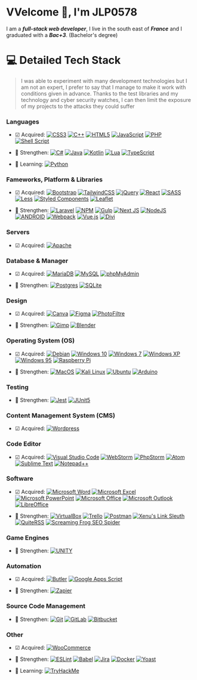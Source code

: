 # VVelcome 👋, I'm JLP0578

<!-- ## 💫 About Me -->

I am a ***full-stack web developer***, I live in the south east of ***France*** and I graduated with a ***Bac+3***. (Bachelor's degree)

# 💻 Detailed Tech Stack

> I was able to experiment with many development technologies but I am not an expert, I prefer to say that I manage to make it work with conditions given in advance.
Thanks to the test libraries and my technology and cyber security watches, I can then limit the exposure of my projects to the attacks they could suffer

### **Languages**

 - ☑ Acquired: 
[![CSS3](https://img.shields.io/badge/-CSS3-1572B6?style=flat-square&logo=css3&logoColor=white)](https://developer.mozilla.org/fr/docs/Web/CSS)
[![C++](https://img.shields.io/badge/-C++-00599C?style=flat-square&logo=C%2B%2B&logoColor=white)](https://fr.wikipedia.org/wiki/C%2B%2B)
[![HTML5](https://img.shields.io/badge/-HTML5-E34F26?style=flat-square&logo=html5&logoColor=white)](https://developer.mozilla.org/fr/docs/Web/HTML)
[![JavaScript](https://img.shields.io/badge/-JavaScript-323330?style=flat-square&logo=javascript&logoColor=F7DF1E)](https://developer.mozilla.org/fr/docs/Learn/JavaScript)
[![PHP](https://img.shields.io/badge/-PHP-777BB4?style=flat-square&logo=php&logoColor=white)](https://www.php.net/)
[![Shell Script](https://img.shields.io/badge/-Shell_Script-212c42?style=flat-square&logo=gnu-bash&logoColor=white)](https://en.wikipedia.org/wiki/Shell_script)

 - 📖 Strengthen: 
[![C#](https://img.shields.io/badge/-C%23-239120?style=flat-square&logo=C-sharp&logoColor=white)](https://learn.microsoft.com/fr-fr/dotnet/csharp/)
[![Java](https://img.shields.io/badge/-Java-ED8B00?style=flat-square&logo=java&logoColor=white)](https://dev.java/)
[![Kotlin](https://img.shields.io/badge/-Kotlin-0095D5?style=flat-square&logo=kotlin&logoColor=white)](https://kotlinlang.org/)
[![Lua](https://img.shields.io/badge/-Lua-2C2D72?style=flat-square&logo=Lua&logoColor=white)](https://www.lua.org/)
[![TypeScript](https://img.shields.io/badge/-TypeScript-007ACC?style=flat-square&logo=typescript&logoColor=white)](https://www.typescriptlang.org/)

 - 🔎 Learning:
[![Python](https://img.shields.io/badge/-Python-3670A0?style=flat-square&logo=python&logoColor=ffdd54)](https://www.python.org/)

### **Fameworks, Platform & Libraries**

 - ☑ Acquired: 
[![Bootstrap](https://img.shields.io/badge/-Bootstrap-563D7C?style=flat-square&logo=bootstrap&logoColor=white)](https://getbootstrap.com/)
[![TailwindCSS](https://img.shields.io/badge/-Tailwindcss-38B2AC?style=flat-square&logo=tailwind-css&logoColor=white)](https://tailwindcss.com/)
[![jQuery](https://img.shields.io/badge/-Jquery-0769AD?style=flat-square&logo=jquery&logoColor=white)](https://jquery.com/)
[![React](https://img.shields.io/badge/-React-20232a?style=flat-square&logo=react&logoColor=61DAFB)](https://fr.reactjs.org/)
[![SASS](https://img.shields.io/badge/-SASS-hotpink?style=flat-square&logo=SASS&logoColor=white)](https://sass-lang.com/)
[![Less](https://img.shields.io/badge/-Less-2B4C80?style=flat-square&logo=less&logoColor=white)](https://lesscss.org/)
[![Styled Components](https://img.shields.io/badge/-Styled%20Components-DB7093?style=flat-square&logo=styled-components&logoColor=white)](https://styled-components.com/)
[![Leaflet](https://img.shields.io/badge/-Leaflet-%199900?style=flat-square&logo=leaflet&logoColor=white)](https://leafletjs.com/)

 - 📖 Strengthen: 
[![Laravel](https://img.shields.io/badge/-Laravel-FF2D20?style=flat-square&logo=laravel&logoColor=white)](https://laravel.com/)
[![NPM](https://img.shields.io/badge/-NPM-000000?style=flat-square&logo=npm&logoColor=white)](https://www.npmjs.com/)
[![Gulp](https://img.shields.io/badge/-GULP-CF4647?style=flat-square&logo=gulp&logoColor=white)](https://gulpjs.com/)
[![Next JS](https://img.shields.io/badge/-Next-black?style=flat-square&logo=next.js&logoColor=white)](https://nextjs.org/)
[![NodeJS](https://img.shields.io/badge/-Node.js-6DA55F?style=flat-square&logo=node.js&logoColor=white)](https://nodejs.org/)
[![ANDROID](https://img.shields.io/badge/-Android-20232a?style=flat-square&logo=android&logoColor=a4c639)](https://www.android.com/)
[![Webpack](https://img.shields.io/badge/-Webpack-8DD6F9?style=flat-square&logo=webpack&logoColor=black)](https://webpack.js.org/)
[![Vue.js](https://img.shields.io/badge/-Vuejs-35495e?style=flat-square&logo=vuedotjs&logoColor=4FC08D)](https://vuejs.org/)
[![Divi](https://img.shields.io/badge/-Divi-ff4a9e?style=flat-square&logo=Divi&logoColor=4FC08D)](https://www.elegantthemes.com/)

### **Servers**

 - ☑ Acquired: 
[![Apache](https://img.shields.io/badge/-Apache-D42029?style=flat-square&logo=apache&logoColor=white)](https://httpd.apache.org/)

### **Database & Manager**

 - ☑ Acquired: 
[![MariaDB](https://img.shields.io/badge/-MariaDB-003545?style=flat-square&logo=mariadb&logoColor=white)](https://mariadb.org/)
[![MySQL](https://img.shields.io/badge/-Mysql-00f?style=flat-square&logo=mysql&logoColor=white)](https://www.mysql.com/)
[![phpMyAdmin](https://img.shields.io/badge/-PhpMyAdmin-6c78af?style=flat-square&logo=phpMyAdmin&logoColor=white)](https://www.phpmyadmin.net/)

 - 📖 Strengthen: 
[![Postgres](https://img.shields.io/badge/-Postgres-316192?style=flat-square&logo=postgresql&logoColor=white)](https://www.postgresql.org/)
[![SQLite](https://img.shields.io/badge/-Sqlite-07405e?style=flat-square&logo=sqlite&logoColor=white)](https://www.sqlite.org/index.html)

### **Design**

 - ☑ Acquired: 
[![Canva](https://img.shields.io/badge/-Canva-00C4CC?style=flat-square&logo=Canva&logoColor=white)](https://www.canva.com/)
[![Figma](https://img.shields.io/badge/-Figma-F24E1E?style=flat-square&logo=figma&logoColor=white)](https://www.figma.com/)
[![PhotoFiltre](https://img.shields.io/badge/-PhotoFiltre-000000?style=flat-square&logo=PhotoFiltre&logoColor=white)](https://www.photofiltre-studio.com/) 

 - 📖 Strengthen: 
[![Gimp](https://img.shields.io/badge/-Gimp-5c5543?style=flat-square&logo=Gimp&logoColor=white)](https://www.gimp.org/) 
[![Blender](https://img.shields.io/badge/-Blender-F5792A?style=flat-square&logo=blender&logoColor=white)](https://www.blender.org/)

<!-- 
[![Aseprite](https://img.shields.io/badge/-Aseprite-FFFFFF?style=flat-square&logo=Aseprite&logoColor=#7D929E)](https://www.aseprite.org/) 
[![Adobe Photoshop](https://img.shields.io/badge/-Adobe%20PhotoShop-31a8ff?style=flat-square&logo=Adobe-PhotoShop&logoColor=001e36)](https://www.adobe.com/products/photoshop.html)
[![Adobe Illustrator](https://img.shields.io/badge/-Adobe%20Illustrator-ff9a00?style=flat-square&logo=Adobe-Illustrator&logoColor=330000)](https://www.adobe.com/products/illustrator.html) 
[![Adobe XD](https://img.shields.io/badge/-Adobe%20XD-470137?style=flat-square&logo=Adobe%20XD&logoColor=#FF61F6)](https://helpx.adobe.com/fr/xd/get-started.html)
-->

### **Operating System (OS)**

 - ☑ Acquired: 
[![Debian](https://img.shields.io/badge/-Debian-A81d33?style=flat-square&logo=Debian&logoColor=black)](https://www.debian.org/)
[![Windows 10](https://img.shields.io/badge/-Windows%2010-0078d6?style=flat-square&logo=Windows&logoColor=white)](https://www.microsoft.com/)
[![Windows 7](https://img.shields.io/badge/-Windows%207-0078d6?style=flat-square&logo=Windows&logoColor=white)](https://www.microsoft.com/)
[![Windows XP](https://img.shields.io/badge/-Windows%20XP-003399?style=flat-square&logo=Windows%20XP&logoColor=white)](https://www.microsoft.com/)
[![Windows 95](https://img.shields.io/badge/-Windows%2095-008080?style=flat-square&logo=Windows%2095&logoColor=white)](https://www.microsoft.com/)
[![Raspberry Pi](https://img.shields.io/badge/-RaspberryPi-C51A4A?style=flat-square&logo=Raspberry-Pi)](https://www.raspberrypi.com/software/)

 - 📖 Strengthen: 
[![MacOS](https://img.shields.io/badge/-MacOS-000000?style=flat-square&logo=macOS&logoColor=white)](https://www.apple.com/)
[![Kali Linux](https://img.shields.io/badge/-Kali%20Linux-557c94?style=flat-square&logo=Kali%20Linux&logoColor=white)](https://www.kali.org/)
[![Ubuntu](https://img.shields.io/badge/-Ubuntu-E95420?style=flat-square&logo=Ubuntu&logoColor=black)](https://www.ubuntu.com/)
[![Arduino](https://img.shields.io/badge/--Arduino-00979D?style=flat-square&logo=Arduino&logoColor=white)](https://www.arduino.cc/)

### **Testing**

 - 📖 Strengthen: 
[![Jest](https://img.shields.io/badge/-Jest-C21325?style=flat-square&logo=Jest&logoColor=white)](https://jestjs.io/)
[![JUnit5](https://img.shields.io/badge/-JUnit5-25a162?style=flat-square&logo=JUnit5&logoColor=white)](https://junit.org/junit5/)

### **Content Management System (CMS)**

 - ☑ Acquired: 
[![Wordpress](https://img.shields.io/badge/-WordPress-21759b?style=flat-square&logo=WordPress&logoColor=white)](https://wordpress.com/)

### **Code Editor**

 - ☑ Acquired: 
[![Visual Studio Code](https://img.shields.io/badge/-Visual%20Studio%20Code-007acc?style=flat-square&logo=Visual%20Studio%20Code&logoColor=white)](https://code.visualstudio.com/)
[![WebStorm](https://img.shields.io/badge/-WebStorm-000000?style=flat-square&logo=WebStorm&logoColor=white)](https://www.jetbrains.com/fr-fr/webstorm/)
[![PhpStorm](https://img.shields.io/badge/-PhpStorm-000000?style=flat-square&logo=PhpStorm&logoColor=white)](https://www.jetbrains.com/fr-fr/phpstorm/)
[![Atom](https://img.shields.io/badge/-Atom-66595c?style=flat-square&logo=Atom&logoColor=white)](https://github.com/atom)
[![Sublime Text](https://img.shields.io/badge/-Sublime%20Text-ff9800?style=flat-square&logo=Sublime%20Text&logoColor=white)](https://www.sublimetext.com/)
[![Notepad++](https://img.shields.io/badge/-Notepad++-90e59a?style=flat-square&logo=Notepadplusplus&logoColor=black)](https://notepad-plus-plus.org/)


### **Software**

 - ☑ Acquired: 
[![Microsoft Word](https://img.shields.io/badge/-Microsoft%20Word-2b579a?style=flat-square&logo=Microsoft%20Word&logoColor=white)](https://www.microsoft.com/)
[![Microsoft Excel](https://img.shields.io/badge/-Microsoft%20Excel-217346?style=flat-square&logo=Microsoft%20Excel&logoColor=white)](https://www.microsoft.com/)
[![Microsoft PowerPoint](https://img.shields.io/badge/-Microsoft%20PowerPoint-b7472a?style=flat-square&logo=Microsoft%20PowerPoint&logoColor=white)](https://www.microsoft.com/)
[![Microsoft Office](https://img.shields.io/badge/-Microsoft%20Office-d83b01?style=flat-square&logo=Microsoft%20Office&logoColor=white)](https://www.microsoft.com/)
[![Microsoft Outlook](https://img.shields.io/badge/-Microsoft%20Outlook-0078d4?style=flat-square&logo=Microsoft%20Outlook&logoColor=white)](https://www.microsoft.com/)
[![LibreOffice](https://img.shields.io/badge/-LibreOffice-18a303?style=flat-square&logo=LibreOffice&logoColor=white)](https://www.libreoffice.org/)

 - 📖 Strengthen: 
[![VirtualBox](https://img.shields.io/badge/-VirtualBox-183a61?style=flat-square&logo=VirtualBox&logoColor=white)](https://www.virtualbox.org/)
[![Trello](https://img.shields.io/badge/-Trello-026AA7?style=flat-square&logo=Trello&logoColor=white)](https://trello.com/)
[![Postman](https://img.shields.io/badge/-Postman-FF6C37?style=flat-square&logo=postman&logoColor=white)](https://www.postman.com/)
[![Xenu's Link Sleuth](https://img.shields.io/badge/-Xenu's%20Link%20Sleuth-000000?style=flat-square&logo=Xenu's%20Link%20Sleuth&logoColor=white)](http://home.snafu.de/tilman/xenulink.html)
[![QuiteRSS](https://img.shields.io/badge/-QuiteRSS-000000?style=flat-square&logo=QuiteRSS&logoColor=white)](https://quiterss.org/)
[![Screaming Frog SEO Spider](https://img.shields.io/badge/-Screaming%20Frog%20SEO%20Spider-000000?style=flat-square&logo=Screaming%20Frog%20SEO%20Spider&logoColor=white)](https://www.screamingfrog.co.uk/seo-spider/)

### **Game Engines**

 - 📖 Strengthen: 
[![UNITY](https://img.shields.io/badge/-Unity-20232a?style=flat-square&logo=unity&logoColor=white)](https://unity.com/)

### **Automation**

 - ☑ Acquired: 
[![Butler](https://img.shields.io/badge/-Butler-026AA7?style=flat-square&logo=Trello&logoColor=white)](https://trello.com/butler-automation) 
[![Google Apps Script](https://img.shields.io/badge/-Google%20Apps%20Script-4285F4?style=flat-square&logo=google&logoColor=white)](https://www.google.com/script/start/)

 - 📖 Strengthen: 
[![Zapier](https://img.shields.io/badge/-Zapier-ff4a00?style=flat-square&logo=Zapier&logoColor=white)](https://zapier.com/)

### **Source Code Management**

 - 📖 Strengthen: 
[![Git](https://img.shields.io/badge/-Git-F05032?style=flat-square&logo=Git&logoColor=white)](https://git-scm.com/)
[![GitLab](https://img.shields.io/badge/-GitLab-FC6D26?style=flat-square&logo=GitLab&logoColor=white)](https://about.gitlab.com/)
[![Bitbucket](https://img.shields.io/badge/-Bitbucket-0052CC?style=flat-square&logo=Bitbucket&logoColor=white)](https://bitbucket.org/)

### **Other**

 - ☑ Acquired: 
[![WooCommerce](https://img.shields.io/badge/-WooCommerce-96588a?style=flat-square&logo=WooCommerce&logoColor=white)](https://woocommerce.com/)

 - 📖 Strengthen: 
[![ESLint](https://img.shields.io/badge/-ESLint-4B3263?style=flat-square&logo=eslint&logoColor=white)](https://eslint.org/)
[![Babel](https://img.shields.io/badge/-Babel-F9DC3e?style=flat-square&logo=babel&logoColor=black)](https://babeljs.io/)
[![Jira](https://img.shields.io/badge/-Jira-0A0FFF?style=flat-square&logo=jira&logoColor=white)](https://www.atlassian.com/fr/software/jira)
[![Docker](https://img.shields.io/badge/-Docker-0db7ed?style=flat-square&logo=docker&logoColor=white)](https://www.docker.com/)
[![Yoast](https://img.shields.io/badge/-Yoast-a4286a?style=flat-square&logo=Yoast&logoColor=white)](https://yoast.com/)

 - 🔎 Learning:
[![TryHackMe](https://img.shields.io/badge/-TryHackMe-212c42?style=flat-square&logo=TryHackMe&logoColor=white)](https://tryhackme.com/)

<!-- 
Want do yours Readme.md
https://code-garage.fr/blog/comment-personnaliser-son-profil-github-avec-un-fichier-readme/ 
-->
